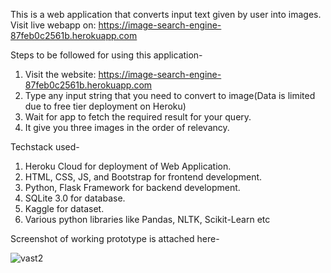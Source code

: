This is a web application that converts input text given by user into images.
Visit  live webapp on: https://image-search-engine-87feb0c2561b.herokuapp.com

Steps to be followed for using this application-

1. Visit the website: https://image-search-engine-87feb0c2561b.herokuapp.com
2. Type any input string that you need to convert to image(Data is limited due to free tier deployment on Heroku)
3. Wait for app to fetch the required result for your query.
4. It give you three images in the order of relevancy.

Techstack used- 

1. Heroku Cloud for deployment of Web Application.
2. HTML, CSS, JS, and Bootstrap for frontend development.
3. Python, Flask Framework for backend development.
4. SQLite 3.0 for database.
5. Kaggle for dataset.
6. Various python libraries like Pandas, NLTK, Scikit-Learn etc

Screenshot of working prototype is attached here-

![vast2](https://user-images.githubusercontent.com/73304623/192327043-15c2e1ab-ce47-41b1-a4e6-839e459ba96a.png)
